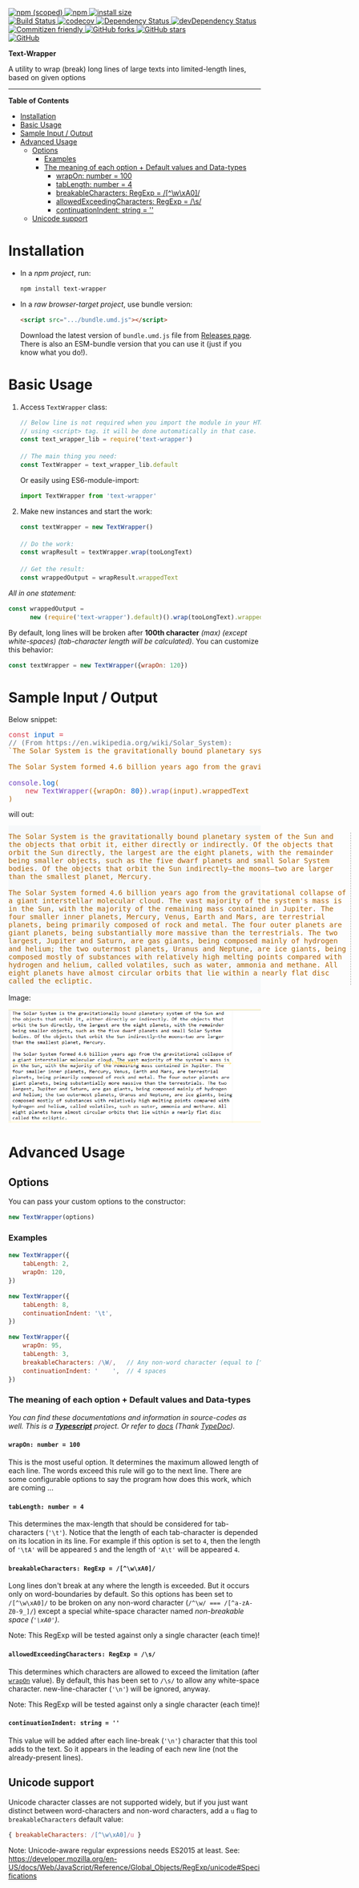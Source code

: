 <p dir="auto">
	<a href="https://npmjs.com/package/text-wrapper">
			<img alt="npm (scoped)" src="https://img.shields.io/npm/v/text-wrapper.svg">
		</a>
		<a href="https://npmjs.com/package/text-wrapper">
			<img alt="npm" src="https://img.shields.io/npm/dt/text-wrapper.svg">
		</a>
		<a href="https://packagephobia.now.sh/result?p=text-wrapper">
			<img src="https://packagephobia.now.sh/badge?p=text-wrapper" alt="install size">
		</a>
		<br>
		<a href="https://travis-ci.com/mirismaili/text-wrapper">
			<img src="https://travis-ci.com/mirismaili/text-wrapper.svg?branch=master" alt="Build Status">
		</a>
		<a href="https://codecov.io/github/mirismaili/text-wrapper">
			<img src="https://codecov.io/github/mirismaili/text-wrapper/branch/master/graph/badge.svg" alt="codecov">
		</a>
		<a href="https://david-dm.org/mirismaili/text-wrapper">
			<img src="https://david-dm.org/mirismaili/text-wrapper.svg" alt="Dependency Status">
		</a>
		<a href="https://david-dm.org/mirismaili/text-wrapper?type=dev">
			<img src="https://david-dm.org/mirismaili/text-wrapper/dev-status.svg" alt="devDependency Status">
		</a>
		<br>
		<a href="http://commitizen.github.io/cz-cli/">
			<img alt="Commitizen friendly" src="https://img.shields.io/badge/commitizen-friendly-brightgreen.svg">
		</a>
		<a href="https://github.com/mirismaili/text-wrapper/fork">
			<img src="https://img.shields.io/github/forks/mirismaili/text-wrapper.svg?style=social" alt="GitHub forks">
		</a>
		<a href="https://github.com/mirismaili/text-wrapper">
			<img src="https://img.shields.io/github/stars/mirismaili/text-wrapper.svg?style=social" alt="GitHub stars">
		</a>
		<br>
		<a href="https://github.com/mirismaili/text-wrapper/blob/master/LICENSE">
			<img alt="GitHub" src="https://img.shields.io/github/license/mirismaili/text-wrapper.svg">
		</a>
</p>

**Text-Wrapper**

A utility to wrap (break) long lines of large texts into limited-length lines, based on given options

***

**Table of Contents**

* [Installation](#installation)
* [Basic Usage](#basic-usage)
* [Sample Input / Output](#sample-input--output)
* [Advanced Usage](#advanced-usage)
  * [Options](#options)
    * [Examples](#examples)
    * [The meaning of each option \+ Default values and Data\-types](#the-meaning-of-each-option--default-values-and-data-types)
      * [wrapOn: number = 100](#wrapon-number--100)
      * [tabLength: number = 4](#tablength-number--4)
      * [breakableCharacters: RegExp = /[^\\w\\xA0]/](#breakablecharacters-regexp--wxa0)
      * [allowedExceedingCharacters: RegExp = /\\s/](#allowedexceedingcharacters-regexp--s)
      * [continuationIndent: string = ''](#continuationindent-string--)
  * [Unicode support](#unicode-support)

# Installation

- In a *npm project*, run:

    ```bash
    npm install text-wrapper
    ```

- In a *raw browser-target project*, use bundle version:

    ```html
    <script src=".../bundle.umd.js"></script>
    ```

  Download the latest version of `bundle.umd.js` file from [Releases page](https://github.com/mirismaili/text-wrapper/releases). There is also an ESM-bundle version that you can use it (just if you know what you do!).

# Basic Usage

1. Access `TextWrapper` class:

    ```javascript
    // Below line is not required when you import the module in your HTML 
    // using <script> tag. it will be done automatically in that case.
    const text_wrapper_lib = require('text-wrapper')  
    
    // The main thing you need:
    const TextWrapper = text_wrapper_lib.default
    ```

    Or easily using ES6-module-import:

    ```javascript
    import TextWrapper from 'text-wrapper'
    ```

2. Make new instances and start the work:

    ```javascript
    const textWrapper = new TextWrapper()
    
    // Do the work:
    const wrapResult = textWrapper.wrap(tooLongText)
    
    // Get the result:
    const wrappedOutput = wrapResult.wrappedText
    ```

*All in one statement:*

```javascript
const wrappedOutput = 
      new (require('text-wrapper').default)().wrap(tooLongText).wrappedText
```

By default, long lines will be broken after **100th character** *(max) (except white-spaces) (tab-character length will be calculated)*. You can customize this behavior:

```javascript
const textWrapper = new TextWrapper({wrapOn: 120})
```

# Sample Input / Output

Below snippet:

<pre><span style="color:#d73a49">const</span> <span style="color:#005cc5">input</span> <span style="color:#d73a49">=</span> 
<span style="color:#6a737d">// (From https://en.wikipedia.org/wiki/Solar_System):</span>
<span style="color:#ad6101"><span>`The Solar System is the gravitationally bound planetary system of the Sun and the objects that orbit it, either directly or indirectly. Of the objects that orbit the Sun directly, the largest are the eight planets, with the remainder being smaller objects, such as the five dwarf planets and small Solar System bodies. Of the objects that orbit the Sun indirectly—the moons—two are larger than the smallest planet, Mercury.</span>
<span style="color:#ad6101"></span>
<span style="color:#ad6101">The Solar System formed 4.6 billion years ago from the gravitational collapse of a giant interstellar molecular cloud. The vast majority of the system's mass is in the Sun, with the majority of the remaining mass contained in Jupiter. The four smaller inner planets, Mercury, Venus, Earth and Mars, are terrestrial planets, being primarily composed of rock and metal. The four outer planets are giant planets, being substantially more massive than the terrestrials. The two largest, Jupiter and Saturn, are gas giants, being composed mainly of hydrogen and helium; the two outermost planets, Uranus and Neptune, are ice giants, being composed mostly of substances with relatively high melting points compared with hydrogen and helium, called volatiles, such as water, ammonia and methane. All eight planets have almost circular orbits that lie within a nearly flat disc called the ecliptic.<span class="pl-pds">`</span></span>

<span style="color:#6f42c1">console</span>.<span style="color:#005cc5">log</span>(
	<span style="color:#d73a49">new</span> <span style="color:#6f42c1">TextWrapper</span>({wrapOn<span style="color:#d73a49">:</span> <span style="color:#005cc5">80</span>}).<span style="color:#6f42c1">wrap</span>(input).<span class="pl-smi">wrappedText</span>
)
</pre>

will out:
<div style="background-color:#f6f8fa;">
<pre style="display:inline-block;padding-right:0;background-color:#0000;border-right: 1px dashed #AAA;">
<span style="color:#ad6101">The Solar System is the gravitationally bound planetary system of the Sun and 
the objects that orbit it, either directly or indirectly. Of the objects that 
orbit the Sun directly, the largest are the eight planets, with the remainder 
being smaller objects, such as the five dwarf planets and small Solar System 
bodies. Of the objects that orbit the Sun indirectly—the moons—two are larger 
than the smallest planet, Mercury.
<br>The Solar System formed 4.6 billion years ago from the gravitational collapse of 
a giant interstellar molecular cloud. The vast majority of the system's mass is 
in the Sun, with the majority of the remaining mass contained in Jupiter. The 
four smaller inner planets, Mercury, Venus, Earth and Mars, are terrestrial 
planets, being primarily composed of rock and metal. The four outer planets are 
giant planets, being substantially more massive than the terrestrials. The two 
largest, Jupiter and Saturn, are gas giants, being composed mainly of hydrogen 
and helium; the two outermost planets, Uranus and Neptune, are ice giants, being 
composed mostly of substances with relatively high melting points compared with 
hydrogen and helium, called volatiles, such as water, ammonia and methane. All 
eight planets have almost circular orbits that lie within a nearly flat disc 
called the ecliptic.</span>
</pre></div>
Image:

![sample-output.png](https://raw.githubusercontent.com/mirismaili/text-wrapper/974b4440ffdc1eb27ae52c97c0e814936763e9bd/res/sample-output.png "Sample output")

# Advanced Usage

## Options

You can pass your custom options to the constructor:

```javascript
new TextWrapper(options)
```

### Examples
```javascript
new TextWrapper({
	tabLength: 2,
	wrapOn: 120,
})
```
```javascript
new TextWrapper({
	tabLength: 8,
	continuationIndent: '\t',
})
```
```javascript
new TextWrapper({
	wrapOn: 95,
	tabLength: 3,
	breakableCharacters: /\W/,   // Any non-word character (equal to [^a-zA-Z0-9_])
	continuationIndent: '    ',  // 4 spaces
})
```

### The meaning of each option + Default values and Data-types

*You can find these documentations and information in source-codes as well. This is a [**Typescript**](https://www.typescriptlang.org/) project. Or refer to [docs](http://htmlpreview.github.io/?https://github.com/mirismaili/text-wrapper/blob/master/docs/index.html) (Thank [TypeDoc](https://www.npmjs.com/package/typedoc)).*

#### `wrapOn: number = 100`

This is the most useful option. It determines the maximum allowed length of each line. The words exceed this rule will go to the next line. There are some configurable options to say the program how does this work, which are coming ...

#### `tabLength: number = 4`

This determines the max-length that should be considered for tab-characters (`'\t'`). Notice that the length of each tab-character is depended on its location in its line. For example if this option is set to `4`, then the length of `'\tA'` will be appeared `5` and the length of `'A\t'` will be appeared `4`.
	
#### `breakableCharacters: RegExp = /[^\w\xA0]/`
	
Long lines don't break at any where the length is exceeded. But it occurs only on word-boundaries by default. So this options has been set to `/[^\w\xA0]/` to be broken on any non-word character (`/^\w/ === /[^a-zA-Z0-9_]/`) except a special white-space character named *non-breakable space (`'\xA0'`)*.

Note: This RegExp will be tested against only a single character (each time)!

#### `allowedExceedingCharacters: RegExp = /\s/`

This determines which characters are allowed to exceed the limitation (after [`wrapOn`](#wrapon-number--100) value). By default,
this has been set to `/\s/` to allow any white-space character. new-line-character (`'\n'`) will be ignored,
anyway.

Note: This RegExp will be tested against only a single character (each time)!

#### `continuationIndent: string = ''`

This value will be added after each line-break (`'\n'`) character that this tool adds to the text. So it appears in the leading of each new line (not the already-present lines).

## Unicode support
Unicode character classes are not supported widely, but if you just want distinct between word-characters and non-word characters, add a `u` flag to `breakableCharacters` default value:
 ```javascript
{ breakableCharacters: /[^\w\xA0]/u }
```
Note: Unicode-aware regular expressions needs ES2015 at least. See: https://developer.mozilla.org/en-US/docs/Web/JavaScript/Reference/Global_Objects/RegExp/unicode#Specifications
